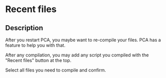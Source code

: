 # Recent files

## Description

After you restart PCA, you maybe want to re-compile your files. PCA has a feature to help you with that.

After any compilation, you may add any script you compiled with the "Recent files" button at the top.

Select all files you need to compile and confirm.
